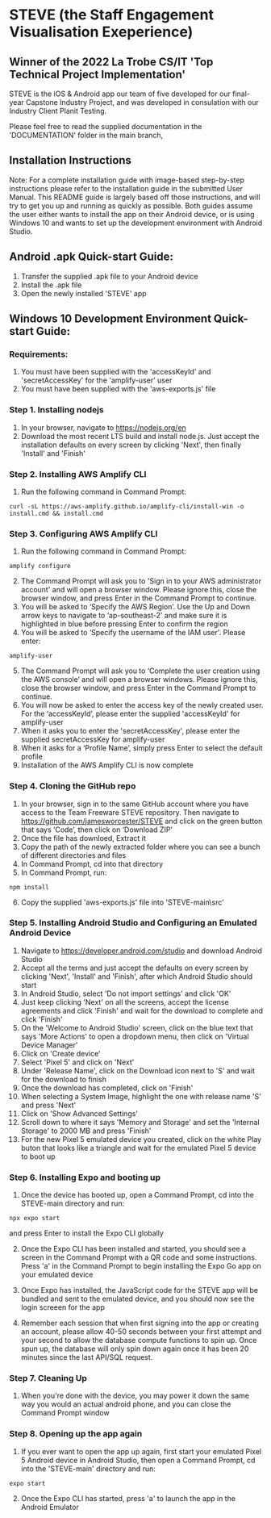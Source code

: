 # STEVE (the Staff Engagement Visualisation Exeperience)
## Winner of the 2022 La Trobe CS/IT 'Top Technical Project Implementation'

STEVE is the iOS & Android app our team of five developed for our final-year Capstone Industry Project, and was developed in consulation with our Industry Client Planit Testing.

Please feel free to read the supplied documentation in the 'DOCUMENTATION' folder in the main branch, 




## Installation Instructions
Note: For a complete installation guide with image-based step-by-step instructions please refer to the installation guide in the submitted User Manual. This README guide is largely based off those instructions, and will try to get you up and running as quickly as possible. Both guides assume the user either wants to install the app on their Android device, or is using Windows 10 and wants to set up the development environment with Android Studio.

## Android .apk Quick-start Guide:
1. Transfer the supplied .apk file to your Android device
2. Install the .apk file
3. Open the newly installed 'STEVE' app

## Windows 10 Development Environment Quick-start Guide:
### Requirements:
1. You must have been supplied with the 'accessKeyId' and 'secretAccessKey' for the 'amplify-user' user
2. You must have been supplied with the 'aws-exports.js' file


### Step 1. Installing nodejs
1. In your browser, navigate to https://nodejs.org/en
2. Download the most recent LTS build and install node.js. Just accept the installation defaults on every screen by clicking 'Next', then finally 'Install' and 'Finish'

### Step 2. Installing AWS Amplify CLI
1. Run the following command in Command Prompt:
```
curl -sL https://aws-amplify.github.io/amplify-cli/install-win -o install.cmd && install.cmd
```

### Step 3. Configuring AWS Amplify CLI
1. Run the following command in Command Prompt:
```
amplify configure
```
2. The Command Prompt will ask you to 'Sign in to your AWS administrator account' and will open a browser window. Please ignore this, close the browser window, and press Enter in the Command Prompt to continue.
3. You will be asked to ‘Specify the AWS Region’. Use the Up and Down arrow keys to navigate to ‘ap-southeast-2' and make sure it is highlighted in blue before pressing Enter to confirm the region
4. You will be asked to ‘Specify the username of the IAM user'. Please enter:
```
amplify-user
```
5. The Command Prompt will ask you to ‘Complete the user creation using the AWS console’ and will open a browser windows. Please ignore this, close the browser window, and press Enter in the Command Prompt to continue.
6. You will now be asked to enter the access key of the newly created user. For the ‘accessKeyId’, please enter the supplied 'accessKeyId' for amplify-user
7. When it asks you to enter the 'secretAccessKey', please enter the supplied secretAccessKey for amplify-user
8. When it asks for a ‘Profile Name’, simply press Enter to select the default profile
9. Installation of the AWS Amplify CLI is now complete

### Step 4. Cloning the GitHub repo
1. In your browser, sign in to the same GitHub account where you have access to the Team Freeware STEVE repository. Then navigate to https://github.com/jamesworcester/STEVE and click on the green button that says ‘Code’, then click on ‘Download ZIP’
2. Once the file has downloed, Extract it
3. Copy the path of the newly extracted folder where you can see a bunch of different directories and files
4. In Command Prompt, cd into that directory
5. In Command Prompt, run:
```
npm install
```
6. Copy the supplied 'aws-exports.js' file into 'STEVE-main\src'

### Step 5. Installing Android Studio and Configuring an Emulated Android Device
1. Navigate to https://developer.android.com/studio and download Android Studio
2. Accept all the terms and just accept the defaults on every screen by clicking 'Next', 'Install' and 'Finish', after which Android Studio should start
3. In Android Studio, select 'Do not import settings' and click 'OK'
4. Just keep clicking 'Next' on all the screens, accept the license agreements and click 'Finish' and wait for the download to complete and click 'Finish'
5. On the 'Welcome to Android Studio' screen, click on the blue text that says 'More Actions' to open a dropdown menu, then click on 'Virtual Device Manager'
6. Click on 'Create device'
7. Select 'Pixel 5' and click on 'Next'
8. Under 'Release Name', click on the Download icon next to 'S' and wait for the download to finish
9. Once the download has completed, click on 'Finish'
10. When selecting a System Image, highlight the one with release name 'S' and press 'Next'
11. Click on 'Show Advanced Settings'
12. Scroll down to where it says 'Memory and Storage' and set the 'Internal Storage' to 2000 MB and press 'Finish'
13. For the new Pixel 5 emulated device you created, click on the white Play buton that looks like a triangle and wait for the emulated Pixel 5 device to boot up

### Step 6. Installing Expo and booting up
1. Once the device has booted up, open a Command Prompt, cd into the STEVE-main directory and run:
```
npx expo start
```
and press Enter to install the Expo CLI globally

2. Once the Expo CLI has been installed and started, you should see a screen in the Command Prompt with a QR code and some instructions. Press 'a' in the Command Prompt to begin installing the Expo Go app on your emulated device

3. Once Expo has installed, the JavaScript code for the STEVE app will be bundled and sent to the emulated device, and you should now see the login screeen for the app

4. Remember each session that when first signing into the app or creating an account, please allow 40-50 seconds between your first attempt and your second to allow the database compute functions to spin up. Once spun up, the database will only spin down again once it has been 20 minutes since the last API/SQL request.

### Step 7. Cleaning Up
1. When you're done with the device, you may power it down the same way you would an actual android phone, and you can close the Command Prompt window

### Step 8. Opening up the app again
1. If you ever want to open the app up again, first start your emulated Pixel 5 Android device in Android Studio, then open a Command Prompt, cd into the 'STEVE-main' directory and run:
```
expo start
```
2. Once the Expo CLI has started, press 'a' to launch the app in the Android Emulator

